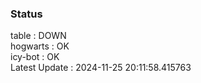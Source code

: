 ### Status


table : DOWN  
hogwarts : OK  
icy-bot : OK  
Latest Update : 2024-11-25 20:11:58.415763
